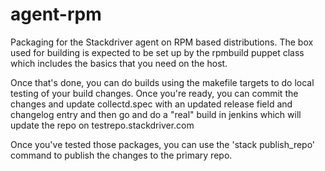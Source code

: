 agent-rpm
=========

Packaging for the Stackdriver agent on RPM based distributions.  The box used for
building is expected to be set up by the rpmbuild puppet class which includes the
basics that you need on the host.

Once that's done, you can do builds using the makefile targets to do local testing
of your build changes.  Once you're ready, you can commit the changes and update
collectd.spec with an updated release field and changelog entry and then go and do
a "real" build in jenkins which will update the repo on testrepo.stackdriver.com

Once you've tested those packages, you can use the 'stack publish_repo' command to
publish the changes to the primary repo.